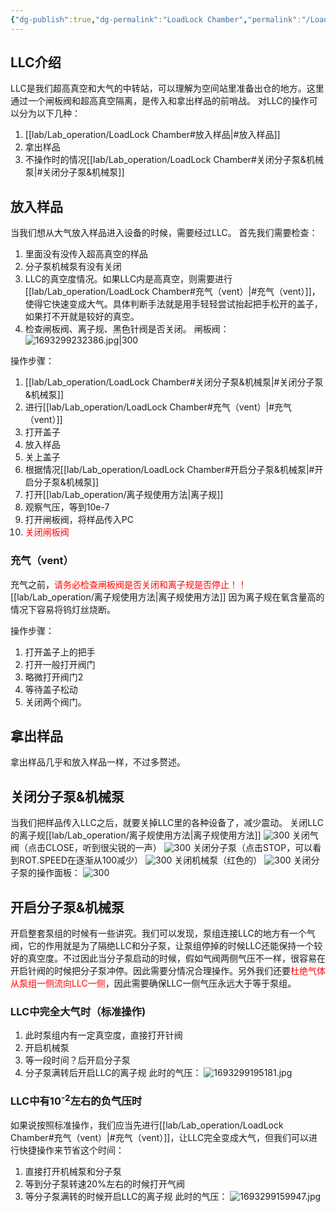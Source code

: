 ```yaml
---
{"dg-publish":true,"dg-permalink":"LoadLock Chamber","permalink":"/LoadLock Chamber/","dgShowLocalGraph":true}
---
```


## LLC介绍
LLC是我们超高真空和大气的中转站，可以理解为空间站里准备出仓的地方。这里通过一个闸板阀和超高真空隔离，是传入和拿出样品的前哨战。
对LLC的操作可以分为以下几种：
1. [[lab/Lab_operation/LoadLock Chamber#放入样品\|#放入样品]]
2. 拿出样品
3. 不操作时的情况[[lab/Lab_operation/LoadLock Chamber#关闭分子泵&机械泵\|#关闭分子泵&机械泵]]

## 放入样品
当我们想从大气放入样品进入设备的时候，需要经过LLC。
首先我们需要检查：
1. 里面没有没传入超高真空的样品
2. 分子泵机械泵有没有关闭
3. LLC的真空度情况。如果LLC内是高真空，则需要进行[[lab/Lab_operation/LoadLock Chamber#充气（vent）\|#充气（vent）]]，使得它快速变成大气。具体判断手法就是用手轻轻尝试抬起把手松开的盖子，如果打不开就是较好的真空。
4. 检查闸板阀、离子规、黑色针阀是否关闭。
闸板阀：![1693299232386.jpg|300](/img/user/lab/%E7%B4%A0%E6%9D%90/1693299232386.jpg)

操作步骤：
1. [[lab/Lab_operation/LoadLock Chamber#关闭分子泵&机械泵\|#关闭分子泵&机械泵]]
2. 进行[[lab/Lab_operation/LoadLock Chamber#充气（vent）\|#充气（vent）]]
3. 打开盖子
4. 放入样品
5. 关上盖子
6. 根据情况[[lab/Lab_operation/LoadLock Chamber#开启分子泵&机械泵\|#开启分子泵&机械泵]]
7. 打开[[lab/Lab_operation/离子规使用方法\|离子规]]
8. 观察气压，等到10e-7
9. 打开闸板阀，将样品传入PC
10. <font color="#ff0000">关闭闸板阀</font>
### 充气（vent）
充气之前，<font color="#ff0000">请务必检查闸板阀是否关闭和离子规是否停止！！</font>[[lab/Lab_operation/离子规使用方法\|离子规使用方法]]
因为离子规在氧含量高的情况下容易将钨灯丝烧断。

操作步骤：
1. 打开盖子上的把手
2. 打开一般打开阀门
3. 略微打开阀门2
4. 等待盖子松动
5. 关闭两个阀门。

## 拿出样品
拿出样品几乎和放入样品一样，不过多赘述。

## 关闭分子泵&机械泵
当我们把样品传入LLC之后，就要关掉LLC里的各种设备了，减少震动。
关闭LLC的离子规[[lab/Lab_operation/离子规使用方法\|离子规使用方法]]
![300](/img/user/lab/素材/IMG_20230821_180251.jpg)
关闭气阀（点击CLOSE，听到很尖锐的一声）
![300](/img/user/lab/素材/IMG_20230821_180314.jpg)
关闭分子泵（点击STOP，可以看到ROT.SPEED在逐渐从100减少）
![300](/img/user/lab/素材/IMG_20230821_180254.jpg)
关闭机械泵（红色的）
![300](/img/user/lab/素材/IMG_20230821_180336.jpg)
关闭分子泵的操作面板：
![300](/img/user/lab/素材/IMG_20230821_180355.jpg)

## 开启分子泵&机械泵
开启整套泵组的时候有一些讲究。我们可以发现，泵组连接LLC的地方有一个气阀，它的作用就是为了隔绝LLC和分子泵，让泵组停掉的时候LLC还能保持一个较好的真空度。不过因此当分子泵启动的时候，假如气阀两侧气压不一样，很容易在开启针阀的时候把分子泵冲停。因此需要分情况合理操作。另外我们还要<font color="#ff0000">杜绝气体从泵组一侧流向LLC一侧</font>，因此需要确保LLC一侧气压永远大于等于泵组。
### LLC中完全大气时（标准操作)
1. 此时泵组内有一定真空度，直接打开针阀
2. 开启机械泵
3. 等一段时间？后开启分子泵
4. 分子泵满转后开启LLC的离子规
此时的气压：
![1693299195181.jpg](/img/user/lab/%E7%B4%A0%E6%9D%90/1693299195181.jpg)
### LLC中有10<sup>-2</sup>左右的负气压时
如果说按照标准操作，我们应当先进行[[lab/Lab_operation/LoadLock Chamber#充气（vent）\|#充气（vent）]]，让LLC完全变成大气，但我们可以进行快捷操作来节省这个时间：
1. 直接打开机械泵和分子泵
2. 等到分子泵转速20%左右的时候打开气阀
3. 等分子泵满转的时候开启LLC的离子规
此时的气压：
![1693299159947.jpg](/img/user/lab/%E7%B4%A0%E6%9D%90/1693299159947.jpg)